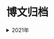 # 博文归档

<details>
  <summary>2021年</summary>
  <h2>9月</h2>
  <a href="blog/2021/09-28/">9.28</a>
</details>